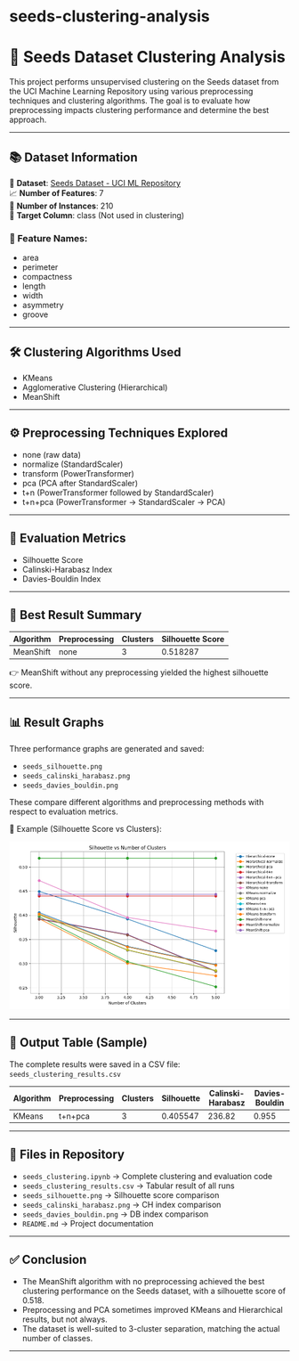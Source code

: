 # seeds-clustering-analysis

# 🌾 Seeds Dataset Clustering Analysis

This project performs unsupervised clustering on the Seeds dataset from the UCI Machine Learning Repository using various preprocessing techniques and clustering algorithms. The goal is to evaluate how preprocessing impacts clustering performance and determine the best approach.

---

## 📚 Dataset Information

📌 **Dataset**: [Seeds Dataset - UCI ML Repository](https://archive.ics.uci.edu/ml/machine-learning-databases/00236/seeds_dataset.txt)  
📈 **Number of Features**: 7  
🔢 **Number of Instances**: 210  
🎯 **Target Column**: class (Not used in clustering)

### 🧬 Feature Names:
- area  
- perimeter  
- compactness  
- length  
- width  
- asymmetry  
- groove

---

## 🛠️ Clustering Algorithms Used

- KMeans  
- Agglomerative Clustering (Hierarchical)  
- MeanShift

---

## ⚙️ Preprocessing Techniques Explored

- none (raw data)  
- normalize (StandardScaler)  
- transform (PowerTransformer)  
- pca (PCA after StandardScaler)  
- t+n (PowerTransformer followed by StandardScaler)  
- t+n+pca (PowerTransformer → StandardScaler → PCA)

---

## 🧪 Evaluation Metrics

- Silhouette Score  
- Calinski-Harabasz Index  
- Davies-Bouldin Index

---

## 🥇 Best Result Summary

| Algorithm  | Preprocessing | Clusters | Silhouette Score |
|------------|----------------|----------|------------------|
| MeanShift  | none           | 3        | 0.518287         |

👉 MeanShift without any preprocessing yielded the highest silhouette score.

---

## 📊 Result Graphs

Three performance graphs are generated and saved:

- `seeds_silhouette.png`
- `seeds_calinski_harabasz.png`
- `seeds_davies_bouldin.png`

These compare different algorithms and preprocessing methods with respect to evaluation metrics.

📌 Example (Silhouette Score vs Clusters):

![Silhouette Score](seeds_silhouette.png)

---

## 🧾 Output Table (Sample)

The complete results were saved in a CSV file: `seeds_clustering_results.csv`

| Algorithm | Preprocessing | Clusters | Silhouette | Calinski-Harabasz | Davies-Bouldin |
|-----------|----------------|----------|------------|--------------------|----------------|
| KMeans    | t+n+pca        | 3        | 0.405547   | 236.82             | 0.955          |

---

## 📁 Files in Repository

- `seeds_clustering.ipynb` → Complete clustering and evaluation code  
- `seeds_clustering_results.csv` → Tabular result of all runs  
- `seeds_silhouette.png` → Silhouette score comparison  
- `seeds_calinski_harabasz.png` → CH index comparison  
- `seeds_davies_bouldin.png` → DB index comparison  
- `README.md` → Project documentation

---

## ✅ Conclusion

- The MeanShift algorithm with no preprocessing achieved the best clustering performance on the Seeds dataset, with a silhouette score of 0.518.
- Preprocessing and PCA sometimes improved KMeans and Hierarchical results, but not always.
- The dataset is well-suited to 3-cluster separation, matching the actual number of classes.

---
